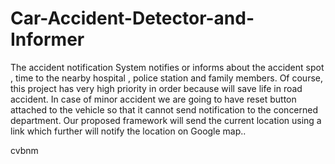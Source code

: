 # Car-Accident-Detector-and-Informer


The accident notification System notifies or informs about the
accident spot , time to the nearby hospital , police station and
family members. Of course, this project has very high priority in
order because will save life in road accident. In case of minor
accident we are going to have reset button attached to the vehicle
so that it cannot send notification to the concerned department.
Our proposed framework will send the current location using a link
which further will notify the location on Google map..


cvbnm
